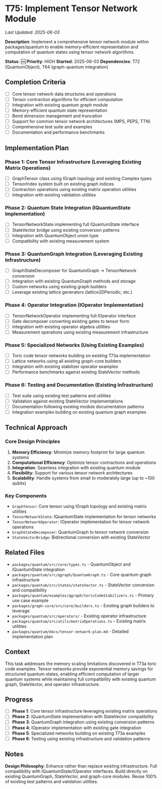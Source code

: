 # T75: Implement Tensor Network Module
*Last Updated: 2025-06-03*

**Description**: Implement a comprehensive tensor network module within packages/quantum to enable memory-efficient representation and computation of quantum states using tensor network algorithms.

**Status**: 🆕 **Priority**: HIGH
**Started**: 2025-06-03
**Dependencies**: T72 (QuantumObject), T64 (graph-quantum integration)

## Completion Criteria
- [ ] Core tensor network data structures and operations
- [ ] Tensor contraction algorithms for efficient computation
- [ ] Integration with existing quantum graph module
- [ ] Memory-efficient quantum state representation
- [ ] Bond dimension management and truncation
- [ ] Support for common tensor network architectures (MPS, PEPS, TTN)
- [ ] Comprehensive test suite and examples
- [ ] Documentation and performance benchmarks

## Implementation Plan

### Phase 1: Core Tensor Infrastructure (Leveraging Existing Matrix Operations)
- [ ] GraphTensor class using IGraph topology and existing Complex types
- [ ] TensorIndex system built on existing graph indices
- [ ] Contraction operations using existing matrix operation utilities
- [ ] Integration with existing validation utilities

### Phase 2: Quantum State Integration (IQuantumState Implementation)
- [ ] TensorNetworkState implementing full IQuantumState interface
- [ ] StateVector bridge using existing conversion patterns
- [ ] Integration with QuantumObject union type
- [ ] Compatibility with existing measurement system

### Phase 3: QuantumGraph Integration (Leveraging Existing Infrastructure)
- [ ] GraphStateDecomposer for QuantumGraph → TensorNetwork conversion
- [ ] Integration with existing QuantumGraph methods and storage
- [ ] Custom networks using existing graph builders
- [ ] Leverage existing lattice generators (lattice2DPeriodic, etc.)

### Phase 4: Operator Integration (IOperator Implementation)
- [ ] TensorNetworkOperator implementing full IOperator interface
- [ ] Gate decomposer converting existing gates to tensor form
- [ ] Integration with existing operator algebra utilities
- [ ] Measurement operations using existing measurement infrastructure

### Phase 5: Specialized Networks (Using Existing Examples)
- [ ] Toric code tensor networks building on existing T73a implementation
- [ ] Lattice networks using all existing graph-core builders
- [ ] Integration with existing stabilizer operator examples
- [ ] Performance benchmarks against existing StateVector methods

### Phase 6: Testing and Documentation (Existing Infrastructure)
- [ ] Test suite using existing test patterns and utilities
- [ ] Validation against existing StateVector implementations
- [ ] Documentation following existing module documentation patterns
- [ ] Integration examples building on existing quantum graph examples

## Technical Approach

### Core Design Principles
1. **Memory Efficiency**: Minimize memory footprint for large quantum systems
2. **Computational Efficiency**: Optimize tensor contractions and operations
3. **Integration**: Seamless integration with existing quantum module
4. **Flexibility**: Support for various tensor network architectures
5. **Scalability**: Handle systems from small to moderately large (up to ~100 qubits)

### Key Components
- `GraphTensor`: Core tensor using IGraph topology and existing matrix utilities
- `TensorNetworkState`: IQuantumState implementation for tensor networks
- `TensorNetworkOperator`: IOperator implementation for tensor network operations
- `GraphStateDecomposer`: QuantumGraph to tensor network conversion
- `StateVectorBridge`: Bidirectional conversion with existing StateVector

## Related Files
- `packages/quantum/src/core/types.ts` - QuantumObject and IQuantumState integration
- `packages/quantum/src/qgraph/QuantumGraph.ts` - Core quantum graph infrastructure
- `packages/quantum/src/states/stateVector.ts` - StateVector conversion and compatibility
- `packages/quantum/examples/qgraph/toricCodeStabilizers.ts` - Primary use case example
- `packages/graph-core/src/core/builders.ts` - Existing graph builders to leverage
- `packages/quantum/src/operators/` - Existing operator infrastructure
- `packages/quantum/src/utils/matrixOperations.ts` - Existing matrix utilities
- `packages/quantum/docs/tensor-network-plan.md` - Detailed implementation plan

## Context
This task addresses the memory scaling limitations discovered in T73a toric code examples. Tensor networks provide exponential memory savings for structured quantum states, enabling efficient computation of larger quantum systems while maintaining full compatibility with existing quantum graph, StateVector, and operator infrastructure.

## Progress
- [ ] **Phase 1**: Core tensor infrastructure leveraging existing matrix operations
- [ ] **Phase 2**: IQuantumState implementation with StateVector compatibility
- [ ] **Phase 3**: QuantumGraph integration using existing conversion patterns
- [ ] **Phase 4**: IOperator implementation with existing gate integration
- [ ] **Phase 5**: Specialized networks building on existing T73a examples
- [ ] **Phase 6**: Testing using existing infrastructure and validation patterns

## Notes
**Design Philosophy**: Enhance rather than replace existing infrastructure. Full compatibility with IQuantumState/IOperator interfaces. Build directly on existing QuantumGraph, StateVector, and graph-core modules. Reuse 100% of existing test patterns and validation utilities.
